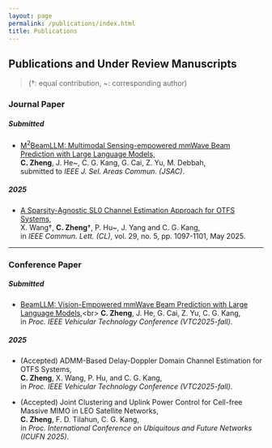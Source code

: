 ```yaml
---
layout: page
permalink: /publications/index.html
title: Publications
---
```

## Publications and Under Review Manuscripts
> (†: equal contribution, ~: corresponding author)

### Journal Paper
##### Submitted
- [M<sup>2</sup>BeamLLM: Multimodal Sensing-empowered mmWave Beam Prediction with Large Language Models,](https://arxiv.org/abs/2506.14532)<br>**C. Zheng**, J. He~, C. G. Kang, G. Cai, Z. Yu, M. Debbah,<br> submitted to *IEEE J. Sel. Areas Commun. (JSAC)*.<br>


##### 2025
- [A Sparsity-Agnostic SL0 Channel Estimation Approach for OTFS Systems,](https://ieeexplore.ieee.org/document/10938192)<br>X. Wang†, **C. Zheng**†, P. Hu~, J. Yang and C. G. Kang,<br> in *IEEE Commun. Lett. (CL)*, vol. 29, no. 5, pp. 1097-1101, May 2025.<br>
  


---
### Conference Paper
##### Submitted
-  [BeamLLM: Vision-Empowered mmWave Beam Prediction with Large Language Models](https://arxiv.org/pdf/2503.10432?),<br> **C. Zheng**, J. He, G. Cai, Z. Yu, C. G. Kang, <br> in *Proc. IEEE Vehicular Technology Conference (VTC2025-fall)*.<br>

##### 2025
- (Accepted) ADMM-Based Delay-Doppler Domain Channel Estimation for OTFS Systems,<br> **C. Zheng**, X. Wang, P. Hu, and C. G. Kang,<br> in *Proc. IEEE Vehicular Technology Conference (VTC2025-fall)*.<br>

- (Accepted) Joint Clustering and Uplink Power Control for Cell-free Massive MIMO in LEO Satellite Networks,<br>**C. Zheng**, F. D. Tilahun, C. G. Kang,<br>in *Proc. International Conference on Ubiquitous and Future Networks (ICUFN 2025)*.